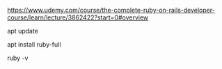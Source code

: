 https://www.udemy.com/course/the-complete-ruby-on-rails-developer-course/learn/lecture/3862422?start=0#overview

apt update

apt install ruby-full

ruby -v

